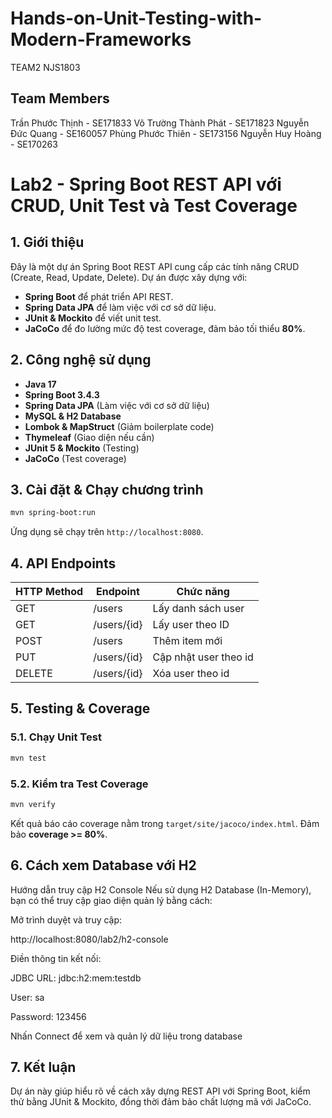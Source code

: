 # Hands-on-Unit-Testing-with-Modern-Frameworks
TEAM2 NJS1803

## Team Members
Trần Phước Thịnh  - SE171833
Võ Trường Thành Phát - SE171823
Nguyễn Đức Quang - SE160057
Phùng Phước Thiên - SE173156
Nguyễn Huy Hoàng - SE170263

# Lab2 - Spring Boot REST API với CRUD, Unit Test và Test Coverage

## 1. Giới thiệu
Đây là một dự án Spring Boot REST API cung cấp các tính năng CRUD (Create, Read, Update, Delete). Dự án được xây dựng với:
- **Spring Boot** để phát triển API REST.
- **Spring Data JPA** để làm việc với cơ sở dữ liệu.
- **JUnit & Mockito** để viết unit test.
- **JaCoCo** để đo lường mức độ test coverage, đảm bảo tối thiểu **80%**.

## 2. Công nghệ sử dụng
- **Java 17**
- **Spring Boot 3.4.3**
- **Spring Data JPA** (Làm việc với cơ sở dữ liệu)
- **MySQL & H2 Database**
- **Lombok & MapStruct** (Giảm boilerplate code)
- **Thymeleaf** (Giao diện nếu cần)
- **JUnit 5 & Mockito** (Testing)
- **JaCoCo** (Test coverage)

## 3. Cài đặt & Chạy chương trình


```bash
mvn spring-boot:run
```
Ứng dụng sẽ chạy trên `http://localhost:8080`.

## 4. API Endpoints
| HTTP Method | Endpoint | Chức năng             |
|------------|--------|-----------------------|
| GET        | /users | Lấy danh sách user    |
| GET        | /users/{id} | Lấy user theo ID      |
| POST       | /users | Thêm item mới         |
| PUT        | /users/{id} | Cập nhật user theo id |
| DELETE     | /users/{id} | Xóa user theo id      |

## 5. Testing & Coverage
### 5.1. Chạy Unit Test
```bash
mvn test
```
### 5.2. Kiểm tra Test Coverage
```bash
mvn verify
```
Kết quả báo cáo coverage nằm trong `target/site/jacoco/index.html`. Đảm bảo **coverage >= 80%**.

## 6. Cách xem Database với H2
Hướng dẫn truy cập H2 Console
Nếu sử dụng H2 Database (In-Memory), bạn có thể truy cập giao diện quản lý bằng cách:

Mở trình duyệt và truy cập:

http://localhost:8080/lab2/h2-console

Điền thông tin kết nối:

JDBC URL: jdbc:h2:mem:testdb

User: sa

Password: 123456

Nhấn Connect để xem và quản lý dữ liệu trong database

## 7. Kết luận
Dự án này giúp hiểu rõ về cách xây dựng REST API với Spring Boot, kiểm thử bằng JUnit & Mockito, đồng thời đảm bảo chất lượng mã với JaCoCo.

